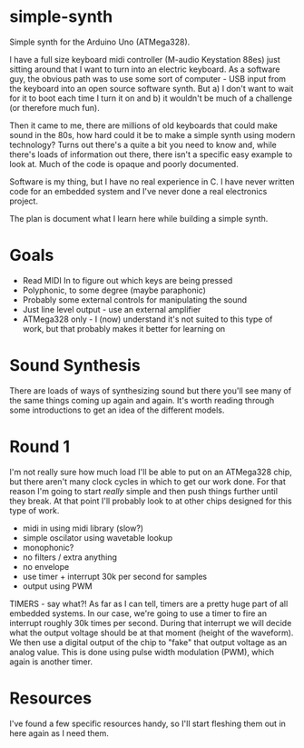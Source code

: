 # simple-synth

Simple synth for the Arduino Uno (ATMega328).

I have a full size keyboard midi controller (M-audio Keystation 88es) just sitting around that I want to turn into an electric keyboard. As a software guy, the obvious path was to use some sort of computer - USB input from the keyboard into an open source software synth. But a) I don't want to wait for it to boot each time I turn it on and b) it wouldn't be much of a challenge (or therefore much fun).

Then it came to me, there are millions of old keyboards that could make sound in the 80s, how hard could it be to make a simple synth using modern technology? Turns out there's a quite a bit you need to know and, while there's loads of information out there, there isn't a specific easy example to look at. Much of the code is opaque and poorly documented.

Software is my thing, but I have no real experience in C. I have never written code for an embedded system and I've never done a real electronics project.

The plan is document what I learn here while building a simple synth.


# Goals

- Read MIDI In to figure out which keys are being pressed
- Polyphonic, to some degree (maybe paraphonic)
- Probably some external controls for manipulating the sound
- Just line level output - use an external amplifier
- ATMega328 only - I (now) understand it's not suited to this type of work, but that probably makes it better for learning on


# Sound Synthesis

There are loads of ways of synthesizing sound but there you'll see many of the same things coming up again and again. It's worth reading through some introductions to get an idea of the different models.

# Round 1

I'm not really sure how much load I'll be able to put on an ATMega328 chip, but there aren't many clock cycles in which to get our work done. For that reason I'm going to start _really_ simple and then push things further until they break. At that point I'll probably look to at other chips designed for this type of work.

- midi in using midi library (slow?)
- simple oscilator using wavetable lookup
- monophonic?
- no filters / extra anything
- no envelope
- use timer + interrupt 30k per second for samples
- output using PWM

TIMERS - say what?! As far as I can tell, timers are a pretty huge part of all embedded systems. In our case, we're going to use a timer to fire an interrupt roughly 30k times per second. During that interrupt we will decide what the output voltage should be at that moment (height of the waveform). We then use a digital output of the chip to "fake" that output voltage as an analog value. This is done using pulse width modulation (PWM), which again is another timer.

# Resources

I've found a few specific resources handy, so I'll start fleshing them out in here again as I need them.



